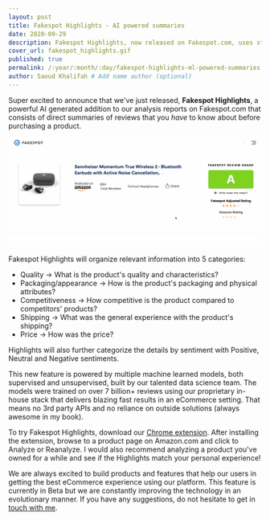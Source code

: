 ```yaml
---
layout: post
title: Fakespot Highlights - AI powered summaries
date: 2020-09-29
description: Fakespot Highlights, now released on Fakespot.com, uses state of the art machine learning and NLP to summarize important points about a product
cover_url: fakespot_highlights.gif
published: true
permalink: /:year/:month/:day/fakespot-highlights-ml-powered-summaries
author: Saoud Khalifah # Add name author (optional)
---
```


Super excited to announce that we've just released, **Fakespot Highlights**, a powerful AI generated addition to our analysis reports on Fakespot.com that consists of direct summaries of reviews that you *have* to know about before purchasing a product.

![Fakespot Highlights](/assets/img/fakespot_highlights.gif)

Fakespot Highlights will organize relevant information into 5 categories:
- Quality -> What is the product's quality and characteristics?
- Packaging/appearance -> How is the product's packaging and physical attributes?
- Competitiveness -> How competitive is the product compared to competitors' products?
- Shipping -> What was the general experience with the product's shipping?
- Price -> How was the price?

Highlights will also further categorize the details by sentiment with Positive, Neutral and Negative sentiments.

This new feature is powered by multiple machine learned models, both supervised and unsupervised, built by our talented data science team. The models were trained on over 7 billion+ reviews using our proprietary in-house stack that delivers blazing fast results in an eCommerce setting. That means no 3rd party APIs and no reliance on outside solutions (always awesome in my book). 

To try Fakespot Highlights, download our [Chrome extension](https://chrome.google.com/webstore/detail/fakespot-analyze-fake-ama/nakplnnackehceedgkgkokbgbmfghain). After installing the extension, browse to a product page on Amazon.com and click to Analyze or Reanalyze. I would also recommend analyzing a product you've owned for a while and see if the Highlights match your personal experience!

We are always excited to build products and features that help our users in getting the best eCommerce experience using our platform. This feature is currently in Beta but we are constantly improving the technology in an evolutionary manner. If you have any suggestions, do not hesitate to get in [touch with me](mailto:saoud@fakespot.com).
